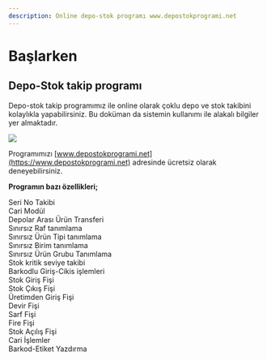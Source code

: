 ```yaml
---
description: Online depo-stok programı www.depostokprogrami.net
---
```


# Başlarken

## Depo-Stok takip programı

Depo-stok takip programımız ile online olarak çoklu depo ve stok takibini kolaylıkla yapabilirsiniz. Bu doküman da sistemin kullanımı ile alakalı bilgiler yer almaktadır.

![](.gitbook/assets/online\_depo\_stok\_programi2.png)

Programımızı [www.depostokprogrami.net](https://www.depostokprogrami.net) adresinde ücretsiz olarak deneyebilirsiniz.

**Programın bazı özellikleri;**

Seri No Takibi\
Cari Modül\
Depolar Arası Ürün Transferi\
Sınırsız Raf tanımlama\
Sınırsız Ürün Tipi tanımlama\
Sınırsız Birim tanımlama\
Sınırsız Ürün Grubu Tanımlama\
Stok kritik seviye takibi\
Barkodlu Giriş-Cikis işlemleri\
Stok Giriş Fişi\
Stok Çıkış Fişi\
Üretimden Giriş Fişi\
Devir Fişi\
Sarf Fişi\
Fire Fişi\
Stok Açılış Fişi\
Cari İşlemler\
Barkod-Etiket Yazdırma
